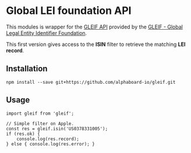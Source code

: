 # Global LEI foundation API

This modules is wrapper for the [GLEIF API](https://www.gleif.org/en/lei-data/gleif-api) provided by the [GLEIF - Global Legal Entity Identifier Foundation](https://www.gleif.org/).

This first version gives access to the **ISIN** filter to retrieve the matching **LEI record**.

## Installation

```
npm install --save git+https://github.com/alphaboard-io/gleif.git
```

## Usage

```
import gleif from 'gleif';

// Simple filter on Apple.
const res = gleif.isin('US0378331005');
if (res.ok) {
    console.log(res.record);
} else { console.log(res.error); }
```
